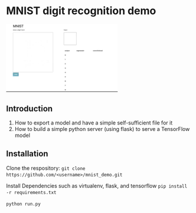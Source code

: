 # MNIST digit recognition demo

<img src="https://raw.githubusercontent.com/awadalaa/mnist_demo/e22ec7c981ca01b10db21a6f71ef759ad68cb6cc/demo.gif" width="60%">

## Introduction
1. How to export a model and have a simple self-sufficient file for it
2. How to build a simple python server (using flask) to serve a TensorFlow model

## Installation
Clone the respository:
`git clone https://github.com/<username>/mnist_demo.git`

Install Dependencies such as virtualenv, flask, and tensorflow
`pip install -r requirements.txt`

`python run.py`
